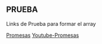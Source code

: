 ## PRUEBA

Links de Prueba para formar el array

[Promesas](https://es.javascript.info/promise-basics)
[Youtube-Promesas](https://www.youtube.com/watch?v=e1-D87LrbiQ&t=901s)

